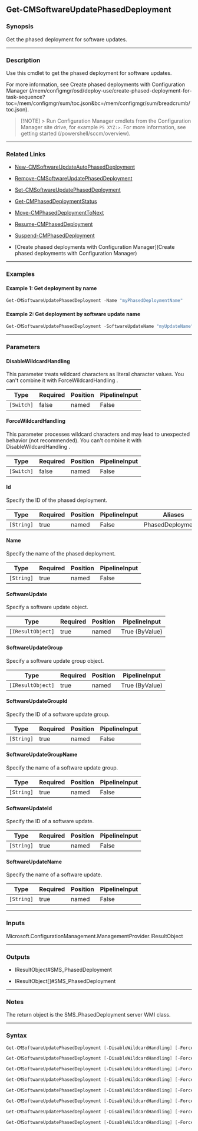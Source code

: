 Get-CMSoftwareUpdatePhasedDeployment
------------------------------------




### Synopsis
Get the phased deployment for software updates.



---


### Description

Use this cmdlet to get the phased deployment for software updates.



For more information, see Create phased deployments with Configuration Manager (/mem/configmgr/osd/deploy-use/create-phased-deployment-for-task-sequence?toc=/mem/configmgr/sum/toc.json&bc=/mem/configmgr/sum/breadcrumb/toc.json).



> [!NOTE] > Run Configuration Manager cmdlets from the Configuration Manager site drive, for example `PS XYZ:>`. For more information, see getting started (/powershell/sccm/overview).



---


### Related Links
* [New-CMSoftwareUpdateAutoPhasedDeployment](New-CMSoftwareUpdateAutoPhasedDeployment)



* [Remove-CMSoftwareUpdatePhasedDeployment](Remove-CMSoftwareUpdatePhasedDeployment)



* [Set-CMSoftwareUpdatePhasedDeployment](Set-CMSoftwareUpdatePhasedDeployment)



* [Get-CMPhasedDeploymentStatus](Get-CMPhasedDeploymentStatus)



* [Move-CMPhasedDeploymentToNext](Move-CMPhasedDeploymentToNext)



* [Resume-CMPhasedDeployment](Resume-CMPhasedDeployment)



* [Suspend-CMPhasedDeployment](Suspend-CMPhasedDeployment)



* [Create phased deployments with Configuration Manager](Create phased deployments with Configuration Manager)





---


### Examples
#### Example 1: Get deployment by name
```PowerShell
Get-CMSoftwareUpdatePhasedDeployment -Name "myPhasedDeploymentName"
```

#### Example 2: Get deployment by software update name
```PowerShell
Get-CMSoftwareUpdatePhasedDeployment -SoftwareUpdateName "myUpdateName"
```



---


### Parameters
#### **DisableWildcardHandling**

This parameter treats wildcard characters as literal character values. You can't combine it with ForceWildcardHandling .






|Type      |Required|Position|PipelineInput|
|----------|--------|--------|-------------|
|`[Switch]`|false   |named   |False        |



#### **ForceWildcardHandling**

This parameter processes wildcard characters and may lead to unexpected behavior (not recommended). You can't combine it with DisableWildcardHandling .






|Type      |Required|Position|PipelineInput|
|----------|--------|--------|-------------|
|`[Switch]`|false   |named   |False        |



#### **Id**

Specify the ID of the phased deployment.






|Type      |Required|Position|PipelineInput|Aliases           |
|----------|--------|--------|-------------|------------------|
|`[String]`|true    |named   |False        |PhasedDeploymentId|



#### **Name**

Specify the name of the phased deployment.






|Type      |Required|Position|PipelineInput|
|----------|--------|--------|-------------|
|`[String]`|true    |named   |False        |



#### **SoftwareUpdate**

Specify a software update object.






|Type             |Required|Position|PipelineInput |
|-----------------|--------|--------|--------------|
|`[IResultObject]`|true    |named   |True (ByValue)|



#### **SoftwareUpdateGroup**

Specify a software update group object.






|Type             |Required|Position|PipelineInput |
|-----------------|--------|--------|--------------|
|`[IResultObject]`|true    |named   |True (ByValue)|



#### **SoftwareUpdateGroupId**

Specify the ID of a software update group.






|Type      |Required|Position|PipelineInput|
|----------|--------|--------|-------------|
|`[String]`|true    |named   |False        |



#### **SoftwareUpdateGroupName**

Specify the name of a software update group.






|Type      |Required|Position|PipelineInput|
|----------|--------|--------|-------------|
|`[String]`|true    |named   |False        |



#### **SoftwareUpdateId**

Specify the ID of a software update.






|Type      |Required|Position|PipelineInput|
|----------|--------|--------|-------------|
|`[String]`|true    |named   |False        |



#### **SoftwareUpdateName**

Specify the name of a software update.






|Type      |Required|Position|PipelineInput|
|----------|--------|--------|-------------|
|`[String]`|true    |named   |False        |





---


### Inputs
Microsoft.ConfigurationManagement.ManagementProvider.IResultObject





---


### Outputs
* IResultObject#SMS_PhasedDeployment


* IResultObject[]#SMS_PhasedDeployment






---


### Notes
The return object is the SMS_PhasedDeployment server WMI class.



---


### Syntax
```PowerShell
Get-CMSoftwareUpdatePhasedDeployment [-DisableWildcardHandling] [-ForceWildcardHandling] -Id <String> [<CommonParameters>]
```
```PowerShell
Get-CMSoftwareUpdatePhasedDeployment [-DisableWildcardHandling] [-ForceWildcardHandling] -Name <String> [<CommonParameters>]
```
```PowerShell
Get-CMSoftwareUpdatePhasedDeployment [-DisableWildcardHandling] [-ForceWildcardHandling] -SoftwareUpdate <IResultObject> [<CommonParameters>]
```
```PowerShell
Get-CMSoftwareUpdatePhasedDeployment [-DisableWildcardHandling] [-ForceWildcardHandling] -SoftwareUpdateGroup <IResultObject> [<CommonParameters>]
```
```PowerShell
Get-CMSoftwareUpdatePhasedDeployment [-DisableWildcardHandling] [-ForceWildcardHandling] -SoftwareUpdateGroupId <String> [<CommonParameters>]
```
```PowerShell
Get-CMSoftwareUpdatePhasedDeployment [-DisableWildcardHandling] [-ForceWildcardHandling] -SoftwareUpdateGroupName <String> [<CommonParameters>]
```
```PowerShell
Get-CMSoftwareUpdatePhasedDeployment [-DisableWildcardHandling] [-ForceWildcardHandling] -SoftwareUpdateId <String> [<CommonParameters>]
```
```PowerShell
Get-CMSoftwareUpdatePhasedDeployment [-DisableWildcardHandling] [-ForceWildcardHandling] -SoftwareUpdateName <String> [<CommonParameters>]
```
